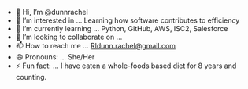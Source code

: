 - 👋 Hi, I’m @dunnrachel
- 👀 I’m interested in ... Learning how software contributes to efficiency
- 🌱 I’m currently learning ... Python, GitHub, AWS, ISC2, Salesforce
- 💞️ I’m looking to collaborate on ...
- 📫 How to reach me ... Rldunn.rachel@gmail.com
- 😄 Pronouns: ... She/Her
- ⚡ Fun fact: ... I have eaten a whole-foods based diet for 8 years and counting.

<!---
dunnrachel/dunnrachel is a ✨ special ✨ repository because its `README.md` (this file) appears on your GitHub profile.
You can click the Preview link to take a look at your changes.
--->
